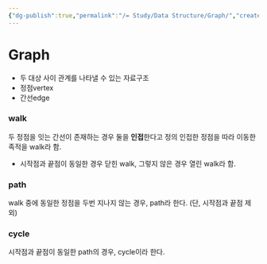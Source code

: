 ```yaml
---
{"dg-publish":true,"permalink":"/= Study/Data Structure/Graph/","created":"2023-12-04T23:02:30.000+09:00","updated":"2023-12-04T23:02:30.000+09:00"}
---
```


# Graph

- 두 대상 사이 관계를 나타낼 수 있는 자료구조
- 정점vertex
- 간선edge

### walk
두 정점을 잇는 간선이 존재하는 경우 둘을 **인접**한다고 정의
인접한 정점을 따라 이동한 족적을 walk라 함.

- 시작점과 끝점이 동일한 경우 닫힌 walk, 그렇지 않은 경우 열린 walk라 함.

### path
walk 중에 동일한 정점을 두번 지나지 않는 경우, path라 한다. (단, 시작점과 끝점 제외)

### cycle
시작점과 끝점이 동일한 path의 경우, cycle이라 한다. 
